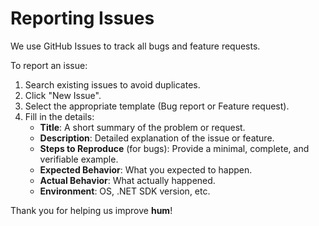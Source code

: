 # Reporting Issues

We use GitHub Issues to track all bugs and feature requests.

To report an issue:

1. Search existing issues to avoid duplicates.
2. Click "New Issue".
3. Select the appropriate template (Bug report or Feature request).
4. Fill in the details:
   - **Title**: A short summary of the problem or request.
   - **Description**: Detailed explanation of the issue or feature.
   - **Steps to Reproduce** (for bugs): Provide a minimal, complete, and verifiable example.
   - **Expected Behavior**: What you expected to happen.
   - **Actual Behavior**: What actually happened.
   - **Environment**: OS, .NET SDK version, etc.

Thank you for helping us improve **hum**!
